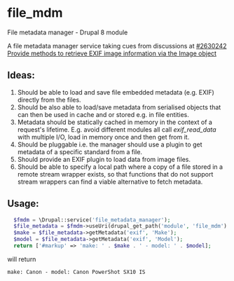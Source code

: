 # file_mdm
File metadata manager - Drupal 8 module

A file metadata manager service taking cues from discussions at [#2630242 Provide methods to retrieve EXIF image information via the Image object](https://www.drupal.org/node/2630242)

## Ideas:

1. Should be able to load and save file embedded metadata (e.g. EXIF) directly from the files.
2. Should be also able to load/save metadata from serialised objects that can then be used in cache and or stored e.g. in file entities.
3. Metadata should be statically cached in memory in the context of a request's lifetime. E.g. avoid different modules all call _exif_read_data_ with multiple I/O, load in memory once and then get from it.
4. Should be pluggable i.e. the manager should use a plugin to get metadata of a specific standard from a file.
5. Should provide an EXIF plugin to load data from image files.
6. Should be able to specify a local path where a copy of a file stored in a remote stream wrapper exists, so that functions that do not support stream wrappers can find a viable alternative to fetch metadata.

## Usage:

```php
  $fmdm = \Drupal::service('file_metadata_manager');
  $file_metadata = $fmdm->useUri(drupal_get_path('module', 'file_mdm') . '/tests/files/test-exif.jpeg');
  $make = $file_metadata->getMetadata('exif', 'Make');
  $model = $file_metadata->getMetadata('exif', 'Model');
  return ['#markup' => 'make: ' . $make . ' - model: ' . $model];
```

will return
```
make: Canon - model: Canon PowerShot SX10 IS
```
